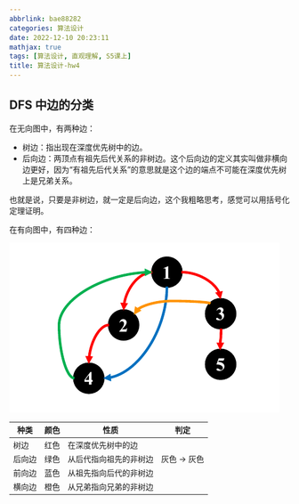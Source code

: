 ```yaml
---
abbrlink: bae88282
categories: 算法设计
date: 2022-12-10 20:23:11
mathjax: true
tags: [算法设计, 直观理解, S5课上]
title: 算法设计-hw4
---
```


## DFS 中边的分类

在无向图中，有两种边：

- 树边：指出现在深度优先树中的边。
- 后向边：两顶点有祖先后代关系的非树边。这个后向边的定义其实叫做非横向边更好，因为“有祖先后代关系”的意思就是这个边的端点不可能在深度优先树上是兄弟关系。

也就是说，只要是非树边，就一定是后向边，这个我粗略思考，感觉可以用括号化定理证明。

在有向图中，有四种边：

![image-20221210204604560](算法设计-hw4/image-20221210204604560.png)

| 种类   | 颜色 | 性质                   | 判定         |
| ------ | ---- | ---------------------- | ------------ |
| 树边   | 红色 | 在深度优先树中的边     |              |
| 后向边 | 绿色 | 从后代指向祖先的非树边 | 灰色 -> 灰色 |
| 前向边 | 蓝色 | 从祖先指向后代的非树边 |              |
| 横向边 | 橙色 | 从兄弟指向兄弟的非树边 |              |

